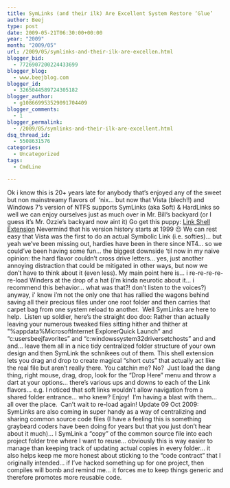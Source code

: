 ```yaml
---
title: SymLinks (and their ilk) Are Excellent System Restore ‘Glue’
author: Beej
type: post
date: 2009-05-21T06:30:00+00:00
year: "2009"
month: "2009/05"
url: /2009/05/symlinks-and-their-ilk-are-excellen.html
blogger_bid:
  - 7726907200224433699
blogger_blog:
  - www.beejblog.com
blogger_id:
  - 3265044589724305182
blogger_author:
  - g108669953529091704409
blogger_comments:
  - 1
blogger_permalink:
  - /2009/05/symlinks-and-their-ilk-are-excellent.html
dsq_thread_id:
  - 5508631576
categories:
  - Uncategorized
tags:
  - CmdLine

---
```

Ok i know this is 20+ years late for anybody that’s enjoyed any of the sweet but non mainstreamy flavors of&#160; ‘nix… but now that Vista (blech!!) and Windows 7’s version of NTFS supports SymLinks (aka Soft) & HardLinks so well we can enjoy ourselves just as much over in Mr. Bill’s backyard (or I guess it’s Mr. Ozzie’s backyard now aint it) Go get this puppy: [Link Shell Extension][1] Nevermind that his version history starts at 1999 😐 We can rest easy that Vista was the first to do an actual Symbolic Link (i.e. softies)… but yeah we’ve been missing out, hardies have been in there since NT4… so we could’ve been having some fun… the biggest downside ‘til now in my naive opinion: the hard flavor couldn’t cross drive letters… yes, just another annoying distraction that could be mitigated in other ways, but now we don’t have to think about it (even less). My main point here is… i re-re-re-re-re-load Winders at the drop of a hat (i’m kinda neurotic about it… i recommend this behavior… what was that?! don’t listen to the voices?) anyway, i' know i’m not the only one that has rallied the wagons behind saving all their precious files under one root folder and then carries that carpet bag from one system reload to another.&#160; Well SymLinks are here to help.&#160; Listen up soldier, here’s the straight doo doo: Rather than actually leaving your numerous tweaked files sitting hither and thither at "%appdata%MicrosoftInternet ExplorerQuick Launch” and “c:usersbeejfavorites” and “c:windowssystem32driversetchosts” and and and… leave them all in a nice tidy centralized folder structure of your own design and then SymLink the schnikees out of them. This shell extension lets you drag and drop to create magical “short cuts” that actually act like the real file but aren’t really there. You catchin me? No?&#160; Just load the dang thing, right mouse, drag, drop, look for the “Drop Here” menu and throw a dart at your options… there’s various ups and downs to each of the Link flavors… e.g. I noticed that soft links wouldn’t allow navigation from a shared folder entrance… who knew? Enjoy!&#160; I’m having a blast with them… all over the place.&#160; Can’t wait to re-load again! Update 09 Oct 2009:&#160; SymLinks are also coming in super handy as a way of centralizing and sharing common source code files (I have a feeling this is something graybeard coders have been doing for years but that you just don’t hear about it much)… I SymLink a “copy” of the common source file into each project folder tree where I want to reuse… obviously this is way easier to manage than keeping track of updating actual copies in every folder… it also helps keep me more honest about sticking to the “code contract” that I originally intended… if I’ve hacked something up for one project, then compiles will bomb and remind me… it forces me to keep things generic and therefore promotes more reusable code.

 [1]: http://schinagl.priv.at/nt/hardlinkshellext/hardlinkshellext.html#history